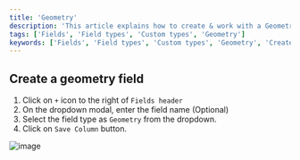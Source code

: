 ```yaml
---
title: 'Geometry'
description: 'This article explains how to create & work with a Geometry field.'
tags: ['Fields', 'Field types', 'Custom types', 'Geometry']
keywords: ['Fields', 'Field types', 'Custom types', 'Geometry', 'Create geometry field']
---
```



## Create a geometry field
1. Click on `+` icon to the right of `Fields header`
2. On the dropdown modal, enter the field name (Optional)
3. Select the field type as `Geometry` from the dropdown.
4. Click on `Save Column` button.

![image](/img/v2/fields/types/geometry.png)